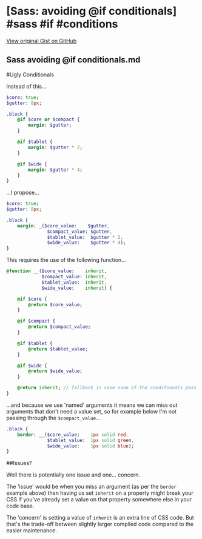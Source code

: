 # [Sass: avoiding @if conditionals] #sass #if #conditions

[View original Gist on GitHub](https://gist.github.com/Integralist/5361793)

## Sass avoiding @if conditionals.md

#Ugly Conditionals

Instead of this...

```sass
$core: true;
$gutter: 8px;

.block {
    @if $core or $compact {
        margin: $gutter;
    }

    @if $tablet {
        margin: $gutter * 2;
    }

    @if $wide {
        margin: $gutter * 4;
    }
}
```

...I propose...

```sass
$core: true;
$gutter: 8px;

.block {
    margin: _($core_value:    $gutter, 
               $compact_value: $gutter,
               $tablet_value:  $gutter * 2,
               $wide_value:    $gutter * 4);
}
```

This requires the use of the following function...

```sass
@function __($core_value:    inherit, 
             $compact_value: inherit, 
             $tablet_value:  inherit, 
             $wide_value:    inherit) {

    @if $core {
        @return $core_value;
    }

    @if $compact {
        @return $compact_value;
    }

    @if $tablet {
        @return $tablet_value;
    }

    @if $wide {
        @return $wide_value;
    }

    @return inherit; // fallback in case none of the conditionals pass
}
```

...and because we use 'named' arguments it means we can miss out arguments that don't need a value set, so for example below I'm not passing through the `$compact_value`...

```sass
.block {
    border: __($core_value:    1px solid red,
               $tablet_value:  1px solid green,
               $wide_value:    1px solid blue);
}
```

##Issues?

Well there is potentially one issue and one... concern.

The 'issue' would be when you miss an argument (as per the `border` example above) then having us set `inherit` on a property might break your CSS if you've already set a value on that property somewhere else in your code base.

The 'concern' is setting a value of `inherit` is an extra line of CSS code. But that's the trade-off between slightly larger compiled code compared to the easier maintenance.

